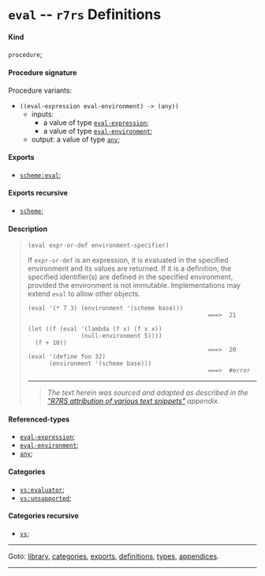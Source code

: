 

<a id='definition__r7rs__eval'></a>

# `eval` -- `r7rs` Definitions


<a id='definition__r7rs__eval__kind'></a>

#### Kind

`procedure`;


<a id='definition__r7rs__eval__procedure-signature'></a>

#### Procedure signature

Procedure variants:
 * `((eval-expression eval-environment) -> (any))`
   * inputs:
     * a value of type [`eval-expression`](../../r7rs/types/eval-expression.md#type__r7rs__eval-expression);
     * a value of type [`eval-environment`](../../r7rs/types/eval-environment.md#type__r7rs__eval-environment);
   * output: a value of type [`any`](../../r7rs/types/any.md#type__r7rs__any);


<a id='definition__r7rs__eval__exports'></a>

#### Exports

 * [`scheme:eval`](../../r7rs/exports/scheme_3a_eval.md#export__r7rs__scheme_3a_eval);


<a id='definition__r7rs__eval__exports-recursive'></a>

#### Exports recursive

 * [`scheme`](../../r7rs/exports/scheme.md#export__r7rs__scheme);


<a id='definition__r7rs__eval__description'></a>

#### Description

> ````
> (eval expr-or-def environment-specifier)
> ````
> 
> 
> If `expr-or-def` is an expression, it is evaluated in the
> specified environment and its values are returned.
> If it is a definition, the specified identifier(s) are defined in the specified
> environment, provided the environment is not immutable.
> Implementations may extend `eval` to allow other objects.
> 
> ````
> (eval '(* 7 3) (environment '(scheme base)))
>                                                    ===>  21
> 
> (let ((f (eval '(lambda (f x) (f x x))
>                (null-environment 5))))
>   (f + 10))
>                                                    ===>  20
> (eval '(define foo 32)
>       (environment '(scheme base)))
>                                                    ===>  #error
> ````
> 
> 
> ----
> > *The text herein was sourced and adapted as described in the ["R7RS attribution of various text snippets"](../../r7rs/appendices/attribution.md#appendix__r7rs__attribution) appendix.*


<a id='definition__r7rs__eval__referenced-types'></a>

#### Referenced-types

 * [`eval-expression`](../../r7rs/types/eval-expression.md#type__r7rs__eval-expression);
 * [`eval-environment`](../../r7rs/types/eval-environment.md#type__r7rs__eval-environment);
 * [`any`](../../r7rs/types/any.md#type__r7rs__any);


<a id='definition__r7rs__eval__categories'></a>

#### Categories

 * [`vs:evaluator`](../../r7rs/categories/vs_3a_evaluator.md#category__r7rs__vs_3a_evaluator);
 * [`vs:unsupported`](../../r7rs/categories/vs_3a_unsupported.md#category__r7rs__vs_3a_unsupported);


<a id='definition__r7rs__eval__categories-recursive'></a>

#### Categories recursive

 * [`vs`](../../r7rs/categories/vs.md#category__r7rs__vs);

----

Goto: [library](../../r7rs/_index.md#library__r7rs), [categories](../../r7rs/categories/_index.md#toc__r7rs__categories), [exports](../../r7rs/exports/_index.md#toc__r7rs__exports), [definitions](../../r7rs/definitions/_index.md#toc__r7rs__definitions), [types](../../r7rs/types/_index.md#toc__r7rs__types), [appendices](../../r7rs/appendices/_index.md#toc__r7rs__appendices).

----

